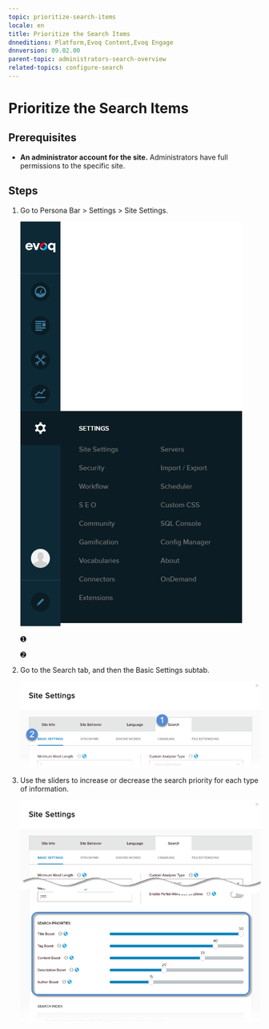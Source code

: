 ```yaml
---
topic: prioritize-search-items
locale: en
title: Prioritize the Search Items
dnneditions: Platform,Evoq Content,Evoq Engage
dnnversion: 09.02.00
parent-topic: administrators-search-overview
related-topics: configure-search
---
```


# Prioritize the Search Items

## Prerequisites

*   **An administrator account for the site.** Administrators have full permissions to the specific site.

## Steps

1.  Go to Persona Bar \> Settings \> Site Settings.
    
    ![Persona Bar > Settings > Site Settings](img/scr-pbar-host-Settings-E91.png)
    
    ➊
    
    ➋
    
2.  Go to the Search tab, and then the Basic Settings subtab.
    
    ![Search > Basic Settings](img/scr-pbtabs-host-Settings-SiteSettings-Search-BasicSettings-E90.png)
    
3.  Use the sliders to increase or decrease the search priority for each type of information.
    
      
    
    ![](img/scr-SiteSettings-Search-BasicSettings-priorities-E90.png)